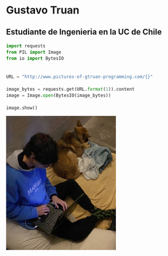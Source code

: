# Gustavo Truan
## Estudiante de Ingenieria en la UC de Chile  


```python
import requests
from PIL import Image
from io import BytesIO


URL = "http://www.pictures-of-gtruan-programming.com/{}"

image_bytes = requests.get(URL.format(1)).content
image = Image.open(BytesIO(image_bytes))

image.show()
```

<img src="assets/programming.jpg" alt="Yo programando" width="300px">